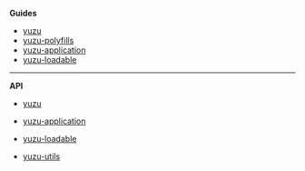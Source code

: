 **Guides**

- [yuzu](packages/yuzu/)
- [yuzu-polyfills](packages/polyfills/)
- [yuzu-application](packages/application/)
- [yuzu-loadable](packages/loadable/)

---

**API**

- [yuzu](packages/yuzu/api/)
  <!-- yuzu -->
- [yuzu-application](packages/application/api/)
  <!-- yuzu-application -->
- [yuzu-loadable](packages/loadable/api/index)
  
- [yuzu-utils](packages/utils/api/index)
  <!-- yuzu-utils -->

